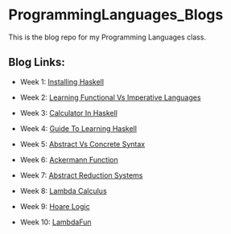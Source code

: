 # ProgrammingLanguages_Blogs
This is the blog repo for my Programming Languages class. 

## Blog Links:
 * Week 1: [Installing Haskell](https://github.com/mamba72/ProgrammingLanguages_Blogs/blob/main/Week_1_InstallingHaskell.md)

 * Week 2: [Learning Functional Vs Imperative Languages](https://github.com/mamba72/ProgrammingLanguages_Blogs/blob/main/Week_2_LearningFunctionalVsImperative.md)

 * Week 3: [Calculator In Haskell](https://github.com/mamba72/ProgrammingLanguages_Blogs/blob/main/Week_3_CalculatorInHaskell.md)

 * Week 4: [Guide To Learning Haskell](https://github.com/mamba72/ProgrammingLanguages_Blogs/blob/main/Week_4_GuideToLearningHaskell.md)

 * Week 5: [Abstract Vs Concrete Syntax](https://github.com/mamba72/ProgrammingLanguages_Blogs/blob/main/Week_5_AbstractVsConcreteSyntax.md)

 * Week 6: [Ackermann Function](https://github.com/mamba72/ProgrammingLanguages_Blogs/blob/main/Week_6_AckermanFunction.md)

 * Week 7: [Abstract Reduction Systems](https://github.com/mamba72/ProgrammingLanguages_Blogs/blob/main/Week_7_ARS.md)

 * Week 8: [Lambda Calculus](https://github.com/mamba72/ProgrammingLanguages_Blogs/blob/main/Week_8_LambdaCalculus.md)

 * Week 9: [Hoare Logic](https://github.com/mamba72/ProgrammingLanguages_Blogs/blob/main/Week_9_HoareLogic.md)

 * Week 10: [LambdaFun](https://github.com/mamba72/ProgrammingLanguages_Blogs/blob/main/Week_10_LambdaFun.md)
